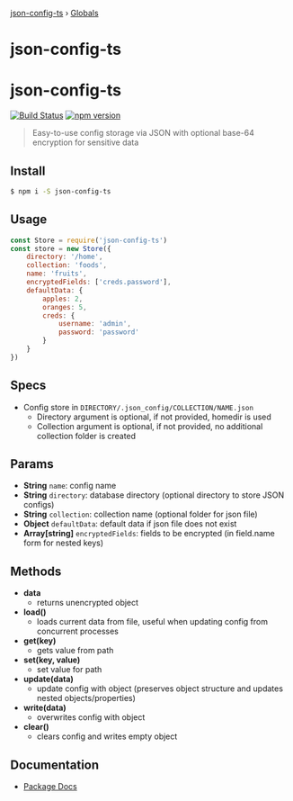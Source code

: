 [json-config-ts](README.md) › [Globals](globals.md)

# json-config-ts

# json-config-ts
[![Build Status](https://travis-ci.org/edmundpf/json-config-ts.svg?branch=master)](https://travis-ci.org/edmundpf/json-config-ts)
[![npm version](https://badge.fury.io/js/json-config-ts.svg)](https://badge.fury.io/js/json-config-ts)
> Easy-to-use config storage via JSON with optional base-64 encryption for sensitive data

## Install
``` bash
$ npm i -S json-config-ts
```

## Usage
``` javascript
const Store = require('json-config-ts')
const store = new Store({
	directory: '/home',
	collection: 'foods',
	name: 'fruits',
	encryptedFields: ['creds.password'],
	defaultData: {
		apples: 2,
		oranges: 5,
		creds: {
			username: 'admin',
			password: 'password'
		}
	}
})
```

## Specs
* Config store in ```DIRECTORY/.json_config/COLLECTION/NAME.json```
	* Directory argument is optional, if not provided, homedir is used
	* Collection argument is optional, if not provided, no additional collection folder is created 

## Params
* **String** ```name```: config name
* **String** ```directory```: database directory (optional directory to store JSON configs)
* **String** ```collection```: collection name (optional folder for json file)
* **Object** ```defaultData```: default data if json file does not exist
* **Array[string]** ```encryptedFields```: fields to be encrypted (in field.name form for nested keys)

## Methods
* **data**
	* returns unencrypted object
* **load()**
	* loads current data from file, useful when updating config from concurrent processes
* **get(key)**
	* gets value from path
* **set(key, value)**
	* set value for path
* **update(data)**
	* update config with object (preserves object structure and updates nested objects/properties)
* **write(data)**
	* overwrites config with object
* **clear()**
	* clears config and writes empty object

## Documentation
* [Package Docs](docs/globals.md)
